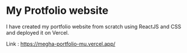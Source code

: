 # My Protfolio website

I have created my portfolio website from scratch using ReactJS and CSS and deployed it on Vercel.

Link : https://megha-portfolio-mu.vercel.app/
